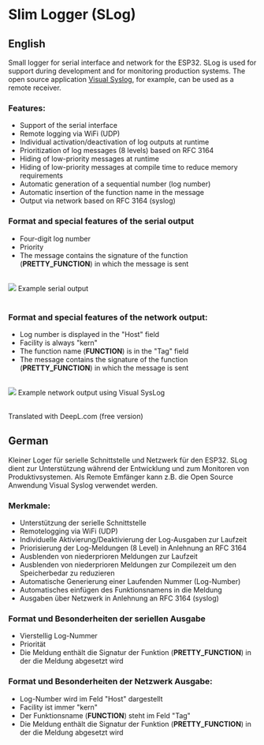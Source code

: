 # Slim Logger (SLog)

## English
Small logger for serial interface and network for the ESP32. SLog is used for support during development and for monitoring production systems.
The open source application [Visual Syslog](http://maxbelkov.github.io/visualsyslog/), for example, can be used as a remote receiver.

### Features:
- Support of the serial interface
- Remote logging via WiFi (UDP)
- Individual activation/deactivation of log outputs at runtime
- Prioritization of log messages (8 levels) based on RFC 3164
- Hiding of low-priority messages at runtime
- Hiding of low-priority messages at compile time to reduce memory requirements
- Automatic generation of a sequential number (log number)
- Automatic insertion of the function name in the message
- Output via network based on RFC 3164 (syslog)

### Format and special features of the serial output
- Four-digit log number
- Priority
- The message contains the signature of the function (__PRETTY_FUNCTION__) in which the message is sent
<br><br>

![](./docs/Serial_demo.png)
Example serial output 
<br><br>

### Format and special features of the network output:
- Log number is displayed in the "Host" field
- Facility is always "kern"
- The function name (__FUNCTION__) is in the "Tag" field
- The message contains the signature of the function (__PRETTY_FUNCTION__) in which the message is sent
<br><br>

![](./docs/SysLog_demo.png)
Example network output using Visual SysLog
<br><br>

Translated with DeepL.com (free version)

## German
Kleiner Loger für serielle Schnittstelle und Netzwerk für den ESP32. SLog dient zur Unterstützung während der Entwicklung und zum Monitoren von Produktivsystemen.
Als Remote Emfänger kann z.B. die Open Source Anwendung Visual Syslog verwendet werden.

### Merkmale:
- Unterstützung der serielle Schnittstelle
- Remotelogging via WiFi (UDP)
- Individuelle Aktivierung/Deaktivierung der Log-Ausgaben  zur Laufzeit
- Priorisierung der Log-Meldungen (8 Level) in Anlehnung an RFC 3164
- Ausblenden von niederprioren Meldungen zur Laufzeit
- Ausblenden von niederprioren Meldungen zur Compilezeit um den Speicherbedar zu reduzieren
- Automatische Generierung einer Laufenden Nummer (Log-Number)
- Automatisches einfügen des Funktionsnamens in die Meldung
- Ausgaben über Netzwerk in Anlehnung an RFC 3164 (syslog)

### Format und Besonderheiten der seriellen Ausgabe
- Vierstellig Log-Nummer
- Priorität
- Die Meldung enthält die Signatur der Funktion (__PRETTY_FUNCTION__) in der die Meldung abgesetzt wird

### Format und Besonderheiten der Netzwerk Ausgabe:
-  Log-Number wird im Feld "Host" dargestellt
- Facility ist immer "kern"
- Der Funktionsname (__FUNCTION__) steht im Feld "Tag"
- Die Meldung enthält die Signatur der Funktion (__PRETTY_FUNCTION__) in der die Meldung abgesetzt wird
